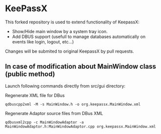 # KeePassX

This forked repository is used to extend functionality of KeepassX:

* Show/Hide main window by a system tray icon.
* Add DBUS support (usefull to manage databases automatically on events like login, logout, etc...)

Changes will be submited to original KeepassX by pull requests.

## In case of modification about MainWindow class (public method)

Launch following commands directly from src/gui directory:

Regenerate XML file for DBus

    qdbuscpp2xml -M -s MainWindow.h -o org.keepassx.MainWindow.xml

Regenerate Adaptor source files from DBus XML

    qdbusxml2cpp -c MainWindowAdaptor -a MainWindowAdaptor.h:MainWindowAdaptor.cpp org.keepassx.MainWindow.xml
